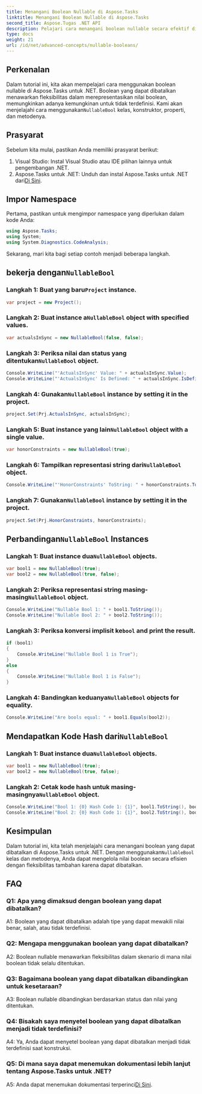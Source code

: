 ```yaml
---
title: Menangani Boolean Nullable di Aspose.Tasks
linktitle: Menangani Boolean Nullable di Aspose.Tasks
second_title: Aspose.Tugas .NET API
description: Pelajari cara menangani boolean nullable secara efektif di Aspose.Tasks untuk .NET dengan tutorial komprehensif ini. Kuasai penggunaan kelas `NullableBool` dan tingkatkan pengembangan .NET Anda.
type: docs
weight: 21
url: /id/net/advanced-concepts/nullable-booleans/
---
```

## Perkenalan

 Dalam tutorial ini, kita akan mempelajari cara menggunakan boolean nullable di Aspose.Tasks untuk .NET. Boolean yang dapat dibatalkan menawarkan fleksibilitas dalam merepresentasikan nilai boolean, memungkinkan adanya kemungkinan untuk tidak terdefinisi. Kami akan menjelajahi cara menggunakan`NullableBool` kelas, konstruktor, properti, dan metodenya.

## Prasyarat

Sebelum kita mulai, pastikan Anda memiliki prasyarat berikut:

1. Visual Studio: Instal Visual Studio atau IDE pilihan lainnya untuk pengembangan .NET.
2.  Aspose.Tasks untuk .NET: Unduh dan instal Aspose.Tasks untuk .NET dari[Di Sini](https://releases.aspose.com/tasks/net/).

## Impor Namespace

Pertama, pastikan untuk mengimpor namespace yang diperlukan dalam kode Anda:

```csharp
using Aspose.Tasks;
using System;
using System.Diagnostics.CodeAnalysis;


```

Sekarang, mari kita bagi setiap contoh menjadi beberapa langkah.

##  bekerja dengan`NullableBool`

###  Langkah 1: Buat yang baru`Project` instance.

```csharp
var project = new Project();
```

###  Langkah 2: Buat instance a`NullableBool` object with specified values.

```csharp
var actualsInSync = new NullableBool(false, false);
```

###  Langkah 3: Periksa nilai dan status yang ditentukan`NullableBool` object.

```csharp
Console.WriteLine("'ActualsInSync' Value: " + actualsInSync.Value);
Console.WriteLine("'ActualsInSync' Is Defined: " + actualsInSync.IsDefined);
```

###  Langkah 4: Gunakan`NullableBool` instance by setting it in the project.

```csharp
project.Set(Prj.ActualsInSync, actualsInSync);
```

###  Langkah 5: Buat instance yang lain`NullableBool` object with a single value.

```csharp
var honorConstraints = new NullableBool(true);
```

### Langkah 6: Tampilkan representasi string dari`NullableBool` object.

```csharp
Console.WriteLine("'HonorConstraints' ToString: " + honorConstraints.ToString());
```

###  Langkah 7: Gunakan`NullableBool` instance by setting it in the project.

```csharp
project.Set(Prj.HonorConstraints, honorConstraints);
```

##  Perbandingan`NullableBool` Instances

###  Langkah 1: Buat instance dua`NullableBool` objects.

```csharp
var bool1 = new NullableBool(true);
var bool2 = new NullableBool(true, false);
```

###  Langkah 2: Periksa representasi string masing-masing`NullableBool` object.

```csharp
Console.WriteLine("Nullable Bool 1: " + bool1.ToString());
Console.WriteLine("Nullable Bool 2: " + bool2.ToString());
```

###  Langkah 3: Periksa konversi implisit ke`bool` and print the result.

```csharp
if (bool1)
{
    Console.WriteLine("Nullable Bool 1 is True");
}
else
{
    Console.WriteLine("Nullable Bool 1 is False");
}
```

###  Langkah 4: Bandingkan keduanya`NullableBool` objects for equality.

```csharp
Console.WriteLine("Are bools equal: " + bool1.Equals(bool2));
```

##  Mendapatkan Kode Hash dari`NullableBool`

###  Langkah 1: Buat instance dua`NullableBool` objects.

```csharp
var bool1 = new NullableBool(true);
var bool2 = new NullableBool(true, false);
```

###  Langkah 2: Cetak kode hash untuk masing-masingnya`NullableBool` object.

```csharp
Console.WriteLine("Bool 1: {0} Hash Code 1: {1}", bool1.ToString(), bool1.GetHashCode());
Console.WriteLine("Bool 2: {0} Hash Code 1: {1}", bool2.ToString(), bool2.GetHashCode());
```

## Kesimpulan

 Dalam tutorial ini, kita telah menjelajahi cara menangani boolean yang dapat dibatalkan di Aspose.Tasks untuk .NET. Dengan menggunakan`NullableBool` kelas dan metodenya, Anda dapat mengelola nilai boolean secara efisien dengan fleksibilitas tambahan karena dapat dibatalkan.

## FAQ

### Q1: Apa yang dimaksud dengan boolean yang dapat dibatalkan?

A1: Boolean yang dapat dibatalkan adalah tipe yang dapat mewakili nilai benar, salah, atau tidak terdefinisi.

### Q2: Mengapa menggunakan boolean yang dapat dibatalkan?

A2: Boolean nullable menawarkan fleksibilitas dalam skenario di mana nilai boolean tidak selalu ditentukan.

### Q3: Bagaimana boolean yang dapat dibatalkan dibandingkan untuk kesetaraan?

A3: Boolean nullable dibandingkan berdasarkan status dan nilai yang ditentukan.

### Q4: Bisakah saya menyetel boolean yang dapat dibatalkan menjadi tidak terdefinisi?

A4: Ya, Anda dapat menyetel boolean yang dapat dibatalkan menjadi tidak terdefinisi saat konstruksi.

### Q5: Di mana saya dapat menemukan dokumentasi lebih lanjut tentang Aspose.Tasks untuk .NET?

 A5: Anda dapat menemukan dokumentasi terperinci[Di Sini](https://reference.aspose.com/tasks/net/).